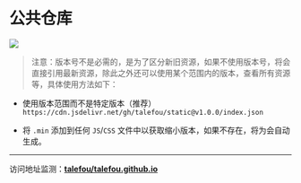 # 公共仓库

[![](https://data.jsdelivr.com/v1/package/gh/talefou/static/badge)](https://www.jsdelivr.com/package/gh/talefou/static)

> 注意：版本号不是必需的，是为了区分新旧资源，如果不使用版本号，将会直接引用最新资源，除此之外还可以使用某个范围内的版本，查看所有资源等，具体使用方法如下：

- 使用版本范围而不是特定版本（推荐）
`https://cdn.jsdelivr.net/gh/talefou/static@v1.0.0/index.json`

- 将 `.min` 添加到任何 `JS`/`CSS` 文件中以获取缩小版本，如果不存在，将为会自动生成。

------

访问地址监测：**[talefou/talefou.github.io](https://www.jsdelivr.com/package/gh/talefou/static)**
